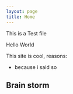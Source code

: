 ```yaml
---
layout: page
title: Home
---
```


This is a Test file

Hello World

This site is cool, reasons:
- because i said so

## Brain storm